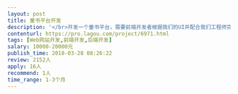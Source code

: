 ```yaml
---                
layout: post       
title: 童书平台开发           
description: '</br>开发一个童书平台，需要前端开发者根据我们的UI并配合我们工程师完成Web端和移动端网站的设计。</br>主要功能模块：</br>1、搜索</br>2、图书个性化推荐</br>3、图书和书单管理</br>4、借还书管理</br>5、活动管理</br>6、课程管理</br>7、个人中心</br>8、积分功能</br>9，钱包功能</br>10、会员管理</br>11、集群功能</br>12、漂流书</br>等</br></br>要求： </br>1，WEB和WAP前端页面开发+vue2.0 + vue-router + vuex + axios + mock.js(模拟数据) + ES6；</br>1，配合我司工程师完成整体网站的设计；</br>2、有良好的编码规范和习惯；</br>3、熟悉移动互联网用户使用习惯，重视用户体验； </br>4、熟知互联网、移动互联网产品；</br>5、三年以上行业经验。</br>需看作品。兼职，接受远程，珠三角优先</br>'     
contenturl: https://pro.lagou.com/project/6971.html      
tags: [Web网站开发,前端开发,后端开发]            
salary: 10000-20000元          
publish_time: 2018-03-28 08:26:22         
review: 2152人                   
apply: 16人                   
recommend: 1人                   
time_range: 1-3个月              
---                 
```

